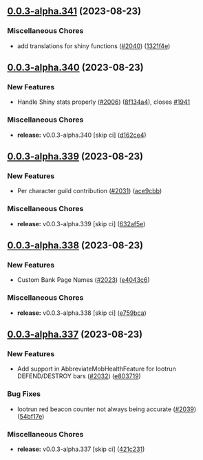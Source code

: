 ## [0.0.3-alpha.341](https://github.com/Wynntils/Artemis/compare/v0.0.3-alpha.340...v0.0.3-alpha.341) (2023-08-23)


### Miscellaneous Chores

* add translations for shiny functions ([#2040](https://github.com/Wynntils/Artemis/issues/2040)) ([1321f4e](https://github.com/Wynntils/Artemis/commit/1321f4e4b652403770771e04d6fff61c9a6e37ac))

## [0.0.3-alpha.340](https://github.com/Wynntils/Artemis/compare/v0.0.3-alpha.339...v0.0.3-alpha.340) (2023-08-23)


### New Features

* Handle Shiny stats properly ([#2006](https://github.com/Wynntils/Artemis/issues/2006)) ([8f134a4](https://github.com/Wynntils/Artemis/commit/8f134a41a7d3ac79d22d9c2291d70a0e6129ec44)), closes [#1941](https://github.com/Wynntils/Artemis/issues/1941)


### Miscellaneous Chores

* **release:** v0.0.3-alpha.340 [skip ci] ([d162ce4](https://github.com/Wynntils/Artemis/commit/d162ce43bb299975932e5c0f8a8fc4ddb592123c))

## [0.0.3-alpha.339](https://github.com/Wynntils/Artemis/compare/v0.0.3-alpha.338...v0.0.3-alpha.339) (2023-08-23)


### New Features

* Per character guild contribution ([#2031](https://github.com/Wynntils/Artemis/issues/2031)) ([ace9cbb](https://github.com/Wynntils/Artemis/commit/ace9cbb5a80b109ffca290bc400f8699208e300d))


### Miscellaneous Chores

* **release:** v0.0.3-alpha.339 [skip ci] ([632af5e](https://github.com/Wynntils/Artemis/commit/632af5eb1e2e65863b7f69fb0cbc8e73aff42d53))

## [0.0.3-alpha.338](https://github.com/Wynntils/Artemis/compare/v0.0.3-alpha.337...v0.0.3-alpha.338) (2023-08-23)


### New Features

* Custom Bank Page Names ([#2023](https://github.com/Wynntils/Artemis/issues/2023)) ([e4043c6](https://github.com/Wynntils/Artemis/commit/e4043c62de4e2336f36ccb1788b5cfda9106ce55))


### Miscellaneous Chores

* **release:** v0.0.3-alpha.338 [skip ci] ([e759bca](https://github.com/Wynntils/Artemis/commit/e759bca94abddcf13f5eb12ba803790c97074dba))

## [0.0.3-alpha.337](https://github.com/Wynntils/Artemis/compare/v0.0.3-alpha.336...v0.0.3-alpha.337) (2023-08-23)


### New Features

* Add support in AbbreviateMobHealthFeature for lootrun DEFEND/DESTROY bars ([#2032](https://github.com/Wynntils/Artemis/issues/2032)) ([e803719](https://github.com/Wynntils/Artemis/commit/e80371910cfe852269d0655f595e0f14d5420a1d))


### Bug Fixes

* lootrun red beacon counter not always being accurate ([#2039](https://github.com/Wynntils/Artemis/issues/2039)) ([54bf17e](https://github.com/Wynntils/Artemis/commit/54bf17e4a67d2ae92fd6dda9e105e2cb2e06cc76))


### Miscellaneous Chores

* **release:** v0.0.3-alpha.337 [skip ci] ([421c231](https://github.com/Wynntils/Artemis/commit/421c2315d34a18bb71f8b30af0395bef0089761f))

